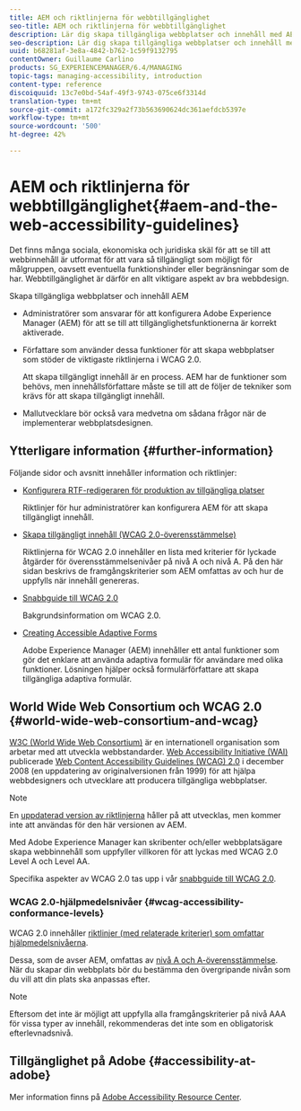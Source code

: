 ```yaml
---
title: AEM och riktlinjerna för webbtillgänglighet
seo-title: AEM och riktlinjerna för webbtillgänglighet
description: Lär dig skapa tillgängliga webbplatser och innehåll med AEM.
seo-description: Lär dig skapa tillgängliga webbplatser och innehåll med AEM.
uuid: b68281af-3e8a-4842-b762-1c59f9132795
contentOwner: Guillaume Carlino
products: SG_EXPERIENCEMANAGER/6.4/MANAGING
topic-tags: managing-accessibility, introduction
content-type: reference
discoiquuid: 13c7e0bd-54af-49f3-9743-075ce6f3314d
translation-type: tm+mt
source-git-commit: a172fc329a2f73b563690624dc361aefdcb5397e
workflow-type: tm+mt
source-wordcount: '500'
ht-degree: 42%

---
```



# AEM och riktlinjerna för webbtillgänglighet{#aem-and-the-web-accessibility-guidelines}

Det finns många sociala, ekonomiska och juridiska skäl för att se till att webbinnehåll är utformat för att vara så tillgängligt som möjligt för målgruppen, oavsett eventuella funktionshinder eller begränsningar som de har. Webbtillgänglighet är därför en allt viktigare aspekt av bra webbdesign.

Skapa tillgängliga webbplatser och innehåll AEM

* Administratörer som ansvarar för att konfigurera Adobe Experience Manager (AEM) för att se till att tillgänglighetsfunktionerna är korrekt aktiverade.
* Författare som använder dessa funktioner för att skapa webbplatser som stöder de viktigaste riktlinjerna i WCAG 2.0.

   Att skapa tillgängligt innehåll är en process. AEM har de funktioner som behövs, men innehållsförfattare måste se till att de följer de tekniker som krävs för att skapa tillgängligt innehåll.

* Mallutvecklare bör också vara medvetna om sådana frågor när de implementerar webbplatsdesignen.

## Ytterligare information {#further-information}

Följande sidor och avsnitt innehåller information och riktlinjer:

* [Konfigurera RTF-redigeraren för produktion av tillgängliga platser](/help/sites-administering/rte-accessible-content.md)

   Riktlinjer för hur administratörer kan konfigurera AEM för att skapa tillgängligt innehåll.

* [Skapa tillgängligt innehåll (WCAG 2.0-överensstämmelse)](/help/sites-authoring/creating-accessible-content.md)

   Riktlinjerna för WCAG 2.0 innehåller en lista med kriterier för lyckade åtgärder för överensstämmelsenivåer på nivå A och nivå A. På den här sidan beskrivs de framgångskriterier som AEM omfattas av och hur de uppfylls när innehåll genereras.

* [Snabbguide till WCAG 2.0](/help/managing/qg-wcag.md)

   Bakgrundsinformation om WCAG 2.0.

* [Creating Accessible Adaptive Forms](/help/forms/using/creating-accessible-adaptive-forms.md)

   Adobe Experience Manager (AEM) innehåller ett antal funktioner som gör det enklare att använda adaptiva formulär för användare med olika funktioner. Lösningen hjälper också formulärförfattare att skapa tillgängliga adaptiva formulär.

## World Wide Web Consortium och WCAG 2.0 {#world-wide-web-consortium-and-wcag}

[W3C (World Wide Web Consortium)](https://www.w3.org/) är en internationell organisation som arbetar med att utveckla webbstandarder. [Web Accessibility Initiative (WAI)](https://www.w3.org/WAI/) publicerade [Web Content Accessibility Guidelines (WCAG) 2.0](https://www.w3.org/TR/WCAG20/) i december 2008 (en uppdatering av originalversionen från 1999) för att hjälpa webbdesigners och utvecklare att producera tillgängliga webbplatser.

>[!NOTE]
>
>En [uppdaterad version av riktlinjerna](https://www.w3.org/TR/WCAG21/) håller på att utvecklas, men kommer inte att användas för den här versionen av AEM.

Med Adobe Experience Manager kan skribenter och/eller webbplatsägare skapa webbinnehåll som uppfyller villkoren för att lyckas med WCAG 2.0 Level A och Level AA.

Specifika aspekter av WCAG 2.0 tas upp i vår [snabbguide till WCAG 2.0](/help/managing/qg-wcag.md).

### WCAG 2.0-hjälpmedelsnivåer {#wcag-accessibility-conformance-levels}

WCAG 2.0 innehåller [riktlinjer (med relaterade kriterier) som omfattar hjälpmedelsnivåerna](https://www.w3.org/TR/UNDERSTANDING-WCAG20/conformance.html).

Dessa, som de avser AEM, omfattas av [nivå A och A-överensstämmelse](/help/sites-authoring/creating-accessible-content.md). När du skapar din webbplats bör du bestämma den övergripande nivån som du vill att din plats ska anpassas efter.

>[!NOTE]
>
>Eftersom det inte är möjligt att uppfylla alla framgångskriterier på nivå AAA för vissa typer av innehåll, rekommenderas det inte som en obligatorisk efterlevnadsnivå.

## Tillgänglighet på Adobe {#accessibility-at-adobe}

Mer information finns på [Adobe Accessibility Resource Center](https://www.adobe.com/accessibility/).
